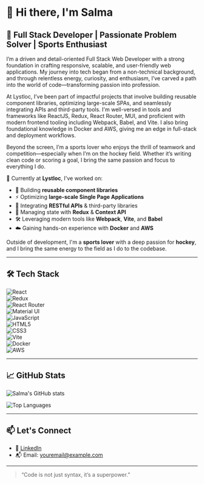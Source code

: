# 👋 Hi there, I'm Salma

## 🚀 Full Stack Developer | Passionate Problem Solver | Sports Enthusiast

I’m a driven and detail-oriented Full Stack Web Developer with a strong foundation in crafting responsive, scalable, and user-friendly web applications. My journey into tech began from a non-technical background, and through relentless energy, curiosity, and enthusiasm, I’ve carved a path into the world of code—transforming passion into profession.

At Lystloc, I’ve been part of impactful projects that involve building reusable component libraries, optimizing large-scale SPAs, and seamlessly integrating APIs and third-party tools. I'm well-versed in tools and frameworks like ReactJS, Redux, React Router, MUI, and proficient with modern frontend tooling including Webpack, Babel, and Vite. I also bring foundational knowledge in Docker and AWS, giving me an edge in full-stack and deployment workflows.

Beyond the screen, I’m a sports lover who enjoys the thrill of teamwork and competition—especially when I’m on the hockey field. Whether it’s writing clean code or scoring a goal, I bring the same passion and focus to everything I do.

💼 Currently at **Lystloc**, I've worked on:
- 🔁 Building **reusable component libraries**
- ⚡ Optimizing **large-scale Single Page Applications**
- 🔌 Integrating **RESTful APIs** & third-party libraries
- 🧠 Managing state with **Redux** & **Context API**
- 🛠 Leveraging modern tools like **Webpack**, **Vite**, and **Babel**
- ☁️ Gaining hands-on experience with **Docker** and **AWS**

Outside of development, I'm a **sports lover** with a deep passion for **hockey**, and I bring the same energy to the field as I do to the codebase.

---

## 🛠 Tech Stack

![React](https://img.shields.io/badge/-ReactJS-61DAFB?style=flat&logo=react&logoColor=000)  
![Redux](https://img.shields.io/badge/-Redux-764ABC?style=flat&logo=redux&logoColor=fff)  
![React Router](https://img.shields.io/badge/-React%20Router-CA4245?style=flat&logo=react-router&logoColor=fff)  
![Material UI](https://img.shields.io/badge/-MUI-007FFF?style=flat&logo=mui&logoColor=white)  
![JavaScript](https://img.shields.io/badge/-JavaScript-F7DF1E?style=flat&logo=javascript&logoColor=000)  
![HTML5](https://img.shields.io/badge/-HTML5-E34F26?style=flat&logo=html5&logoColor=fff)  
![CSS3](https://img.shields.io/badge/-CSS3-1572B6?style=flat&logo=css3)  
![Vite](https://img.shields.io/badge/-Vite-646CFF?style=flat&logo=vite&logoColor=white)  
![Docker](https://img.shields.io/badge/-Docker-2496ED?style=flat&logo=docker&logoColor=fff)  
![AWS](https://img.shields.io/badge/-AWS-232F3E?style=flat&logo=amazon-aws)  

---

## 📈 GitHub Stats

![Salma's GitHub stats](https://github-readme-stats.vercel.app/api?username=SalmaPatanE&show_icons=true&theme=react)

![Top Languages](https://github-readme-stats.vercel.app/api/top-langs/?username=SalmaPatan&layout=compact&theme=react)

---

## 📫 Let's Connect

- 💼 [LinkedIn](https://www.linkedin.com/in/patan-salma/)  
- 📬 Email: [youremail@example.com](mailto:salmapatan293@gmail.com)

---

> “Code is not just syntax, it’s a superpower.”  
